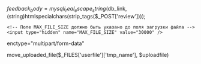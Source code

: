 $feedback_body = mysqli_real_escape_string($db_link, (string)htmlspecialchars(strip_tags($_POST['review'])));


    <!-- Поле MAX_FILE_SIZE должно быть указано до поля загрузки файла -->
    <input type="hidden" name="MAX_FILE_SIZE" value="30000" />


enctype="multipart/form-data"

move_uploaded_file($_FILES['userfile']['tmp_name'], $uploadfile)